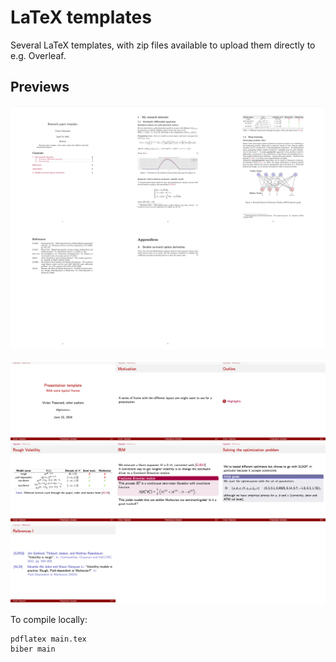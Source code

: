 # LaTeX templates

Several LaTeX templates, with zip files available to upload them directly to e.g. Overleaf.

## Previews

![Research paper](previews/research-paper.png)

![Presentation](previews/presentation.png)

To compile locally:

```console
pdflatex main.tex
biber main
```
